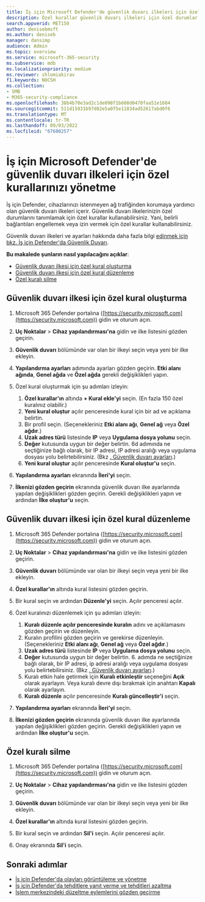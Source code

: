 ```yaml
---
title: İş için Microsoft Defender'de güvenlik duvarı ilkeleri için özel kuralları yönetme
description: Özel kurallar güvenlik duvarı ilkeleri için özel durumlar sağlar. İş için Defender'da belirli bağlantıları engellemek veya izin vermek için özel kurallar kullanabilirsiniz.
search.appverid: MET150
author: denisebmsft
ms.author: deniseb
manager: dansimp
audience: Admin
ms.topic: overview
ms.service: microsoft-365-security
ms.subservice: mdb
ms.localizationpriority: medium
ms.reviewer: shlomiakirav
f1.keywords: NOCSH
ms.collection:
- SMB
- M365-security-compliance
ms.openlocfilehash: 38b4b70e3ad2c1de098f1b608d0470faa51e1604
ms.sourcegitcommit: 511d15831b97d02e5a0f5e11834ad52617abd0f6
ms.translationtype: MT
ms.contentlocale: tr-TR
ms.lasthandoff: 09/03/2022
ms.locfileid: "67600257"
---
```

# <a name="manage-your-custom-rules-for-firewall-policies-in-microsoft-defender-for-business"></a>İş için Microsoft Defender'de güvenlik duvarı ilkeleri için özel kurallarınızı yönetme

İş için Defender, cihazlarınızı istenmeyen ağ trafiğinden korumaya yardımcı olan güvenlik duvarı ilkeleri içerir. Güvenlik duvarı ilkelerinizin özel durumlarını tanımlamak için özel kurallar kullanabilirsiniz. Yani, belirli bağlantıları engellemek veya izin vermek için özel kurallar kullanabilirsiniz.

Güvenlik duvarı ilkeleri ve ayarları hakkında daha fazla bilgi [edinmek için bkz. İş için Defender'da Güvenlik Duvarı](mdb-firewall.md).

**Bu makalede şunların nasıl yapılacağını açıklar**:

- [Güvenlik duvarı ilkesi için özel kural oluşturma](#create-a-custom-rule-for-a-firewall-policy)
- [Güvenlik duvarı ilkesi için özel kural düzenleme](#edit-a-custom-rule-for-a-firewall-policy)
- [Özel kuralı silme](#delete-a-custom-rule)


## <a name="create-a-custom-rule-for-a-firewall-policy"></a>Güvenlik duvarı ilkesi için özel kural oluşturma

1. Microsoft 365 Defender portalına ([https://security.microsoft.com](https://security.microsoft.com)) gidin ve oturum açın.

2. **Uç Noktalar** > **Cihaz yapılandırması'na** gidin ve ilke listesini gözden geçirin.

3. **Güvenlik duvarı** bölümünde var olan bir ilkeyi seçin veya yeni bir ilke ekleyin.

4. **Yapılandırma ayarları** adımında ayarları gözden geçirin. **Etki alanı ağında**, **Genel ağda** ve **Özel ağda** gerekli değişiklikleri yapın.

5. Özel kural oluşturmak için şu adımları izleyin: 

   1. **Özel kurallar'ın** altında **+ Kural ekle'yi** seçin. (En fazla 150 özel kuralınız olabilir.)
   2. **Yeni kural oluştur** açılır penceresinde kural için bir ad ve açıklama belirtin.
   3. Bir profil seçin. (Seçenekleriniz **Etki alanı ağı**, **Genel ağ** veya **Özel ağdır**.)
   4. **Uzak adres türü** listesinde **IP** veya **Uygulama dosya yolunu** seçin.
   5. **Değer** kutusunda uygun bir değer belirtin. 6d adımında ne seçtiğinize bağlı olarak, bir IP adresi, IP adresi aralığı veya uygulama dosyası yolu belirtebilirsiniz. (Bkz [. Güvenlik duvarı ayarları](mdb-firewall.md).)
   6. **Yeni kural oluştur** açılır penceresinde **Kural oluştur'u** seçin. 

6. **Yapılandırma ayarları** ekranında **İleri'yi** seçin.

7. **İlkenizi gözden geçirin** ekranında güvenlik duvarı ilke ayarlarında yapılan değişiklikleri gözden geçirin. Gerekli değişiklikleri yapın ve ardından **İlke oluştur'u** seçin.

## <a name="edit-a-custom-rule-for-a-firewall-policy"></a>Güvenlik duvarı ilkesi için özel kural düzenleme

1. Microsoft 365 Defender portalına ([https://security.microsoft.com](https://security.microsoft.com)) gidin ve oturum açın.

2. **Uç Noktalar** > **Cihaz yapılandırması'na** gidin ve ilke listesini gözden geçirin.

3. **Güvenlik duvarı** bölümünde var olan bir ilkeyi seçin veya yeni bir ilke ekleyin.

4. **Özel kurallar'ın** altında kural listesini gözden geçirin.

5. Bir kural seçin ve ardından **Düzenle'yi** seçin. Açılır penceresi açılır.

6. Özel kuralınızı düzenlemek için şu adımları izleyin:

   1. **Kuralı düzenle açılır penceresinde kuralın** adını ve açıklamasını gözden geçirin ve düzenleyin.
   2. Kuralın profilini gözden geçirin ve gerekirse düzenleyin. (Seçenekleriniz **Etki alanı ağı**, **Genel ağ** veya **Özel ağdır**.)
   3. **Uzak adres türü** listesinde **IP** veya **Uygulama dosya yolunu** seçin.
   4. **Değer** kutusunda uygun bir değer belirtin. 6. adımda ne seçtiğinize bağlı olarak, bir IP adresi, ip adresi aralığı veya uygulama dosyası yolu belirtebilirsiniz. (Bkz [. Güvenlik duvarı ayarları](mdb-firewall.md).)
   5. Kuralı etkin hale getirmek için **Kuralı etkinleştir** seçeneğini **Açık** olarak ayarlayın. Veya kuralı devre dışı bırakmak için anahtarı **Kapalı** olarak ayarlayın.
   6. **Kuralı düzenle** açılır penceresinde **Kuralı güncelleştir'i** seçin. 

7. **Yapılandırma ayarları** ekranında **İleri'yi** seçin.

8. **İlkenizi gözden geçirin** ekranında güvenlik duvarı ilke ayarlarında yapılan değişiklikleri gözden geçirin. Gerekli değişiklikleri yapın ve ardından **İlke oluştur'u** seçin.

## <a name="delete-a-custom-rule"></a>Özel kuralı silme

1. Microsoft 365 Defender portalına ([https://security.microsoft.com](https://security.microsoft.com)) gidin ve oturum açın.

2. **Uç Noktalar** > **Cihaz yapılandırması'na** gidin ve ilke listesini gözden geçirin.

3. **Güvenlik duvarı** bölümünde var olan bir ilkeyi seçin veya yeni bir ilke ekleyin.

4. **Özel kurallar'ın** altında kural listesini gözden geçirin.

5. Bir kural seçin ve ardından **Sil'i** seçin. Açılır penceresi açılır.

6. Onay ekranında **Sil'i** seçin. 

## <a name="next-steps"></a>Sonraki adımlar

- [İş için Defender'da olayları görüntüleme ve yönetme](mdb-view-manage-incidents.md)
- [İş için Defender'da tehditlere yanıt verme ve tehditleri azaltma](mdb-respond-mitigate-threats.md)
- [İşlem merkezindeki düzeltme eylemlerini gözden geçirme](mdb-review-remediation-actions.md)